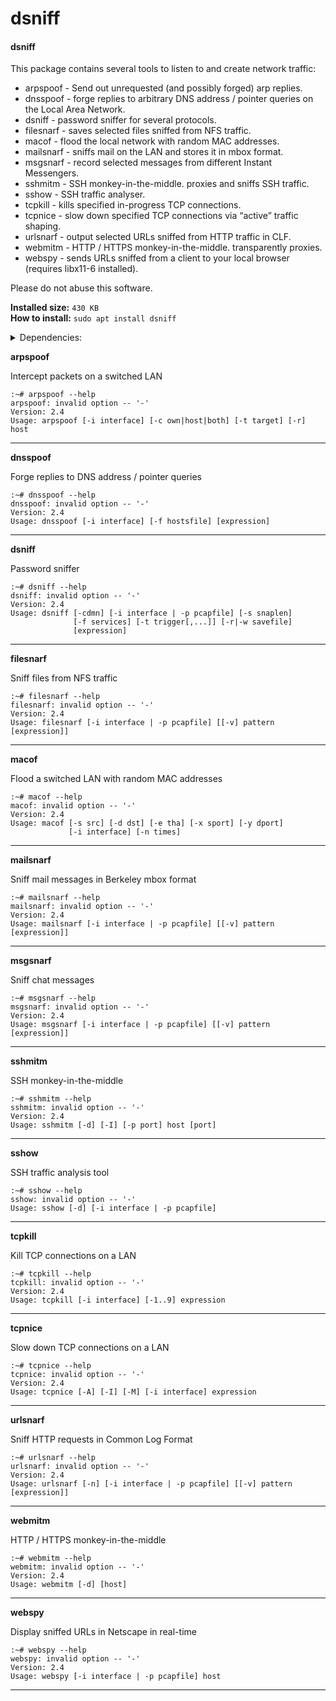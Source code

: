 # dsniff

#### dsniff <a href="#dsniff" id="dsniff"></a>

This package contains several tools to listen to and create network traffic:

* arpspoof - Send out unrequested (and possibly forged) arp replies.
* dnsspoof - forge replies to arbitrary DNS address / pointer queries on the Local Area Network.
* dsniff - password sniffer for several protocols.
* filesnarf - saves selected files sniffed from NFS traffic.
* macof - flood the local network with random MAC addresses.
* mailsnarf - sniffs mail on the LAN and stores it in mbox format.
* msgsnarf - record selected messages from different Instant Messengers.
* sshmitm - SSH monkey-in-the-middle. proxies and sniffs SSH traffic.
* sshow - SSH traffic analyser.
* tcpkill - kills specified in-progress TCP connections.
* tcpnice - slow down specified TCP connections via “active” traffic shaping.
* urlsnarf - output selected URLs sniffed from HTTP traffic in CLF.
* webmitm - HTTP / HTTPS monkey-in-the-middle. transparently proxies.
* webspy - sends URLs sniffed from a client to your local browser (requires libx11-6 installed).

Please do not abuse this software.

**Installed size:** `430 KB`\
**How to install:** `sudo apt install dsniff`

<details>

<summary>Dependencies:</summary>

* libc6
* libdb5.3
* libnet1
* libnids1.21
* libpcap0.8
* libssl3
* libtirpc3
* libx11-6
* libxmu6
* openssl

</details>

**arpspoof**

Intercept packets on a switched LAN

```
:~# arpspoof --help
arpspoof: invalid option -- '-'
Version: 2.4
Usage: arpspoof [-i interface] [-c own|host|both] [-t target] [-r] host
```

***

**dnsspoof**

Forge replies to DNS address / pointer queries

```
:~# dnsspoof --help
dnsspoof: invalid option -- '-'
Version: 2.4
Usage: dnsspoof [-i interface] [-f hostsfile] [expression]
```

***

**dsniff**

Password sniffer

```
:~# dsniff --help
dsniff: invalid option -- '-'
Version: 2.4
Usage: dsniff [-cdmn] [-i interface | -p pcapfile] [-s snaplen]
              [-f services] [-t trigger[,...]] [-r|-w savefile]
              [expression]
```

***

**filesnarf**

Sniff files from NFS traffic

```
:~# filesnarf --help
filesnarf: invalid option -- '-'
Version: 2.4
Usage: filesnarf [-i interface | -p pcapfile] [[-v] pattern [expression]]
```

***

**macof**

Flood a switched LAN with random MAC addresses

```
:~# macof --help
macof: invalid option -- '-'
Version: 2.4
Usage: macof [-s src] [-d dst] [-e tha] [-x sport] [-y dport]
             [-i interface] [-n times]
```

***

**mailsnarf**

Sniff mail messages in Berkeley mbox format

```
:~# mailsnarf --help
mailsnarf: invalid option -- '-'
Version: 2.4
Usage: mailsnarf [-i interface | -p pcapfile] [[-v] pattern [expression]]
```

***

**msgsnarf**

Sniff chat messages

```
:~# msgsnarf --help
msgsnarf: invalid option -- '-'
Version: 2.4
Usage: msgsnarf [-i interface | -p pcapfile] [[-v] pattern [expression]]
```

***

**sshmitm**

SSH monkey-in-the-middle

```
:~# sshmitm --help
sshmitm: invalid option -- '-'
Version: 2.4
Usage: sshmitm [-d] [-I] [-p port] host [port]
```

***

**sshow**

SSH traffic analysis tool

```
:~# sshow --help
sshow: invalid option -- '-'
Usage: sshow [-d] [-i interface | -p pcapfile]
```

***

**tcpkill**

Kill TCP connections on a LAN

```
:~# tcpkill --help
tcpkill: invalid option -- '-'
Version: 2.4
Usage: tcpkill [-i interface] [-1..9] expression
```

***

**tcpnice**

Slow down TCP connections on a LAN

```
:~# tcpnice --help
tcpnice: invalid option -- '-'
Version: 2.4
Usage: tcpnice [-A] [-I] [-M] [-i interface] expression
```

***

**urlsnarf**

Sniff HTTP requests in Common Log Format

```
:~# urlsnarf --help
urlsnarf: invalid option -- '-'
Version: 2.4
Usage: urlsnarf [-n] [-i interface | -p pcapfile] [[-v] pattern [expression]]
```

***

**webmitm**

HTTP / HTTPS monkey-in-the-middle

```
:~# webmitm --help
webmitm: invalid option -- '-'
Version: 2.4
Usage: webmitm [-d] [host]
```

***

**webspy**

Display sniffed URLs in Netscape in real-time

```
:~# webspy --help
webspy: invalid option -- '-'
Version: 2.4
Usage: webspy [-i interface | -p pcapfile] host
```

***

